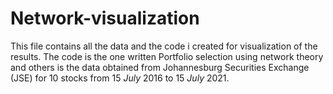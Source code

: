 # Network-visualization

This file contains all the data and the code i created for visualization of the results. The code is the one written Portfolio selection using network theory and others is the data obtained from Johannesburg Securities Exchange (JSE) for 10 stocks from $15~July~2016$ to $15~July~2021$.

